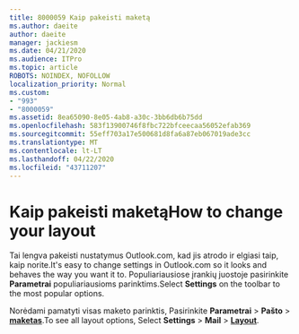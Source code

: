 ```yaml
---
title: 8000059 Kaip pakeisti maketą
ms.author: daeite
author: daeite
manager: jackiesm
ms.date: 04/21/2020
ms.audience: ITPro
ms.topic: article
ROBOTS: NOINDEX, NOFOLLOW
localization_priority: Normal
ms.custom:
- "993"
- "8000059"
ms.assetid: 8ea65090-8e05-4ab8-a30c-3bb6db6b75dd
ms.openlocfilehash: 583f13900746f8fbc722bfceecaa56052efab369
ms.sourcegitcommit: 55eff703a17e500681d8fa6a87eb067019ade3cc
ms.translationtype: MT
ms.contentlocale: lt-LT
ms.lasthandoff: 04/22/2020
ms.locfileid: "43711207"
---
```

# <a name="how-to-change-your-layout"></a><span data-ttu-id="b718f-102">Kaip pakeisti maketą</span><span class="sxs-lookup"><span data-stu-id="b718f-102">How to change your layout</span></span>

<span data-ttu-id="b718f-103">Tai lengva pakeisti nustatymus Outlook.com, kad jis atrodo ir elgiasi taip, kaip norite.</span><span class="sxs-lookup"><span data-stu-id="b718f-103">It's easy to change settings in Outlook.com so it looks and behaves the way you want it to.</span></span> <span data-ttu-id="b718f-104">Populiariausiose įrankių juostoje pasirinkite **Parametrai** populiariausioms parinktims.</span><span class="sxs-lookup"><span data-stu-id="b718f-104">Select **Settings** on the toolbar to the most popular options.</span></span>

<span data-ttu-id="b718f-105">Norėdami pamatyti visas maketo parinktis, Pasirinkite **Parametrai** > **Pašto** > [**maketas**](https://outlook.live.com/mail/options/mail/layout).</span><span class="sxs-lookup"><span data-stu-id="b718f-105">To see all layout options, Select **Settings** > **Mail** > [**Layout**](https://outlook.live.com/mail/options/mail/layout).</span></span>
  